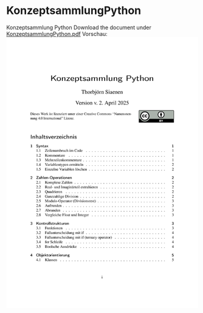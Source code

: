 # KonzeptsammlungPython
Konzeptsammlung Python
Download the document under [KonzeptsammlungPython.pdf](KonzeptsammlungPython.pdf)
Vorschau:
![Vorschaubild des Dokumentes](teaser_bild.png)
